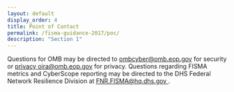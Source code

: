 ```yaml
---
layout: default
display_order: 4
title: Point of Contact 
permalink: /fisma-guidance-2017/poc/
description: "Section 1"
--- 
```


Questions for OMB may be directed to [ombcyber@omb.eop.gov](mailto:ombcyber@omb.eop.gov) for security or [privacy­ oira@omb.eop.gov](mailto:privacyoira@omb.eop.gov) for privacy.  Questions regarding FISMA metrics and CyberScope reporting may be directed to the DHS Federal Network Resilience Division at [FNR.FISMA@hq.dhs.gov ](mailto:FNR.FISMA@hq.dhs.gov).

